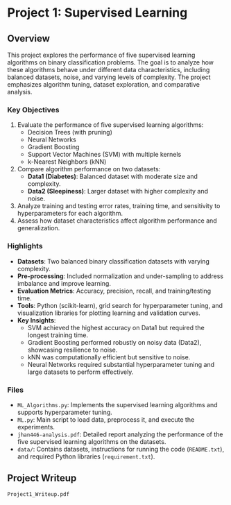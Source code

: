 # Project 1: Supervised Learning

## Overview

This project explores the performance of five supervised learning algorithms on binary classification problems. The goal is to analyze how these algorithms behave under different data characteristics, including balanced datasets, noise, and varying levels of complexity. The project emphasizes algorithm tuning, dataset exploration, and comparative analysis.

### Key Objectives

1. Evaluate the performance of five supervised learning algorithms:
   - Decision Trees (with pruning)
   - Neural Networks
   - Gradient Boosting
   - Support Vector Machines (SVM) with multiple kernels
   - k-Nearest Neighbors (kNN)
2. Compare algorithm performance on two datasets:
   - **Data1 (Diabetes)**: Balanced dataset with moderate size and complexity.
   - **Data2 (Sleepiness)**: Larger dataset with higher complexity and noise.
3. Analyze training and testing error rates, training time, and sensitivity to hyperparameters for each algorithm.
4. Assess how dataset characteristics affect algorithm performance and generalization.

### Highlights

- **Datasets**: Two balanced binary classification datasets with varying complexity.
- **Pre-processing**: Included normalization and under-sampling to address imbalance and improve learning.
- **Evaluation Metrics**: Accuracy, precision, recall, and training/testing time.
- **Tools**: Python (scikit-learn), grid search for hyperparameter tuning, and visualization libraries for plotting learning and validation curves.
- **Key Insights**:
  - SVM achieved the highest accuracy on Data1 but required the longest training time.
  - Gradient Boosting performed robustly on noisy data (Data2), showcasing resilience to noise.
  - kNN was computationally efficient but sensitive to noise.
  - Neural Networks required substantial hyperparameter tuning and large datasets to perform effectively.

### Files

- `ML_Algorithms.py`: Implements the supervised learning algorithms and supports hyperparameter tuning.
- `ML.py`: Main script to load data, preprocess it, and execute the experiments.
- `jhan446-analysis.pdf`: Detailed report analyzing the performance of the five supervised learning algorithms on the datasets.
- `data/`: Contains datasets, instructions for running the code (`README.txt`), and required Python libraries (`requirement.txt`).

## Project Writeup
`Project1_Writeup.pdf`
